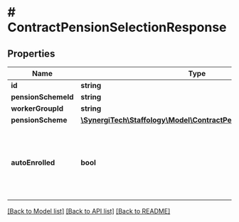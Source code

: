 # # ContractPensionSelectionResponse

## Properties

Name | Type | Description | Notes
------------ | ------------- | ------------- | -------------
**id** | **string** |  | [optional]
**pensionSchemeId** | **string** |  | [optional]
**workerGroupId** | **string** |  | [optional]
**pensionScheme** | [**\SynergiTech\Staffology\Model\ContractPensionSchemeResponse**](ContractPensionSchemeResponse.md) |  | [optional]
**autoEnrolled** | **bool** | [readonly] Is True if the employee joined this Pension due to an AutoEnrolment action | [optional]

[[Back to Model list]](../../README.md#models) [[Back to API list]](../../README.md#endpoints) [[Back to README]](../../README.md)
